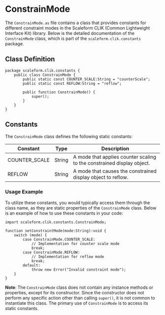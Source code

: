 ---
---
# ConstrainMode
The `ConstrainMode.as` file contains a class that provides constants for different constraint modes in the Scaleform CLIK (Common Lightweight Interface Kit) library.
Below is the detailed documentation of the `ConstrainMode` class, which is part of the `scaleform.clik.constants` package.

## Class Definition

```as3
package scaleform.clik.constants {
    public class ConstrainMode {
        public static const COUNTER_SCALE:String = "counterScale";
        public static const REFLOW:String = "reflow";

        public function ConstrainMode() {
            super();
        }
    }
}
```

## Constants

The `ConstrainMode` class defines the following static constants:

| Constant         | Type    | Description                                                            |
|------------------|---------|------------------------------------------------------------------------|
| COUNTER_SCALE    | String  | A mode that applies counter scaling to the constrained display object. |
| REFLOW           | String  | A mode that causes the constrained display object to reflow.           |

### Usage Example

To utilize these constants, you would typically access them through the class name, as they are static properties of the `ConstrainMode` class.
Below is an example of how to use these constants in your code:

```as3
import scaleform.clik.constants.ConstrainMode;

function setConstraintMode(mode:String):void {
    switch (mode) {
        case ConstrainMode.COUNTER_SCALE:
            // Implementation for counter scale mode
            break;
        case ConstrainMode.REFLOW:
            // Implementation for reflow mode
            break;
        default:
            throw new Error("Invalid constraint mode");
    }
}
```

**Note**: The `ConstrainMode` class does not contain any instance methods or properties, except for its constructor.
Since the constructor does not perform any specific action other than calling `super()`, it is not common to instantiate this class.
The primary use of `ConstrainMode` is to access its static constants.
